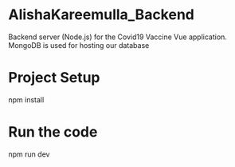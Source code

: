 # AlishaKareemulla_Backend
Backend server (Node.js) for the Covid19 Vaccine Vue application. MongoDB is used for hosting our database

# Project Setup
npm install

# Run the code
npm run dev
